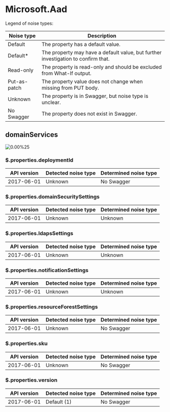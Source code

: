# Microsoft.Aad

Legend of noise types:

| Noise type   | Description                                                                       |
| ------------ | --------------------------------------------------------------------------------- |
| Default      | The property has a default value.                                                 |
| Default*     | The property may have a default value, but further investigation to confirm that. |
| Read-only    | The property is read-only and should be excluded from What-If output.             |
| Put-as-patch | The property value does not change when missing from PUT body.                    |
| Unknown      | The property is in Swagger, but noise type is unclear.                            |
| No Swagger   | The property does not exist in Swagger.                                           |

## domainServices

![0.00%25](https://img.shields.io/badge/0.00%25-%E2%98%86☆☆☆☆☆☆☆☆☆-red)

### \$.properties.deploymentId

| API version | Detected noise type | Determined noise type |
| ----------- | ------------------- | --------------------- |
| 2017-06-01  | Unknown             | No Swagger            |

### \$.properties.domainSecuritySettings

| API version | Detected noise type | Determined noise type |
| ----------- | ------------------- | --------------------- |
| 2017-06-01  | Unknown             | Unknown               |

### \$.properties.ldapsSettings

| API version | Detected noise type | Determined noise type |
| ----------- | ------------------- | --------------------- |
| 2017-06-01  | Unknown             | Unknown               |

### \$.properties.notificationSettings

| API version | Detected noise type | Determined noise type |
| ----------- | ------------------- | --------------------- |
| 2017-06-01  | Unknown             | Unknown               |

### \$.properties.resourceForestSettings

| API version | Detected noise type | Determined noise type |
| ----------- | ------------------- | --------------------- |
| 2017-06-01  | Unknown             | No Swagger            |

### \$.properties.sku

| API version | Detected noise type | Determined noise type |
| ----------- | ------------------- | --------------------- |
| 2017-06-01  | Unknown             | No Swagger            |

### \$.properties.version

| API version | Detected noise type | Determined noise type |
| ----------- | ------------------- | --------------------- |
| 2017-06-01  | Default (1)         | No Swagger            |
